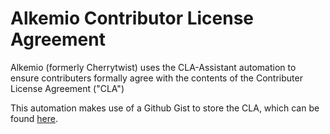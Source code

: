 # Alkemio Contributor License Agreement

Alkemio (formerly Cherrytwist) uses the CLA-Assistant automation to ensure contributers formally agree with the contents of the Contributer License Agreement ("CLA")

This automation makes use of a Github Gist to store the CLA, which can be found [here](https://gist.github.com/ReneHonig/db1f2493e947ccf813a4172a86a49b05#file-cherrytwist_cla).
